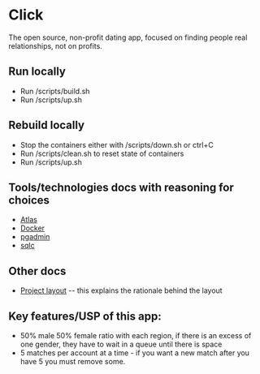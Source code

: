 # Click
The open source, non-profit dating app, focused on finding people real relationships, not on profits.

## Run locally
- Run /scripts/build.sh
- Run /scripts/up.sh

## Rebuild locally
- Stop the containers either with /scripts/down.sh or ctrl+C
- Run /scripts/clean.sh to reset state of containers
- Run /scripts/up.sh

## Tools/technologies docs with reasoning for choices
- [Atlas](./docs/atlas.md)
- [Docker](./docs/docker.md)
- [pgadmin](./docs/pgadmin.md)
- [sqlc](./docs/sqlc.md)

## Other docs
- [Project layout](./docs/layout.md) -- this explains the rationale behind the layout

## Key features/USP of this app:
- 50% male 50% female ratio with each region, if there is an excess of one gender, they have to wait in a queue until there is space
- 5 matches per account at a time - if you want a new match after you have 5 you must remove some.